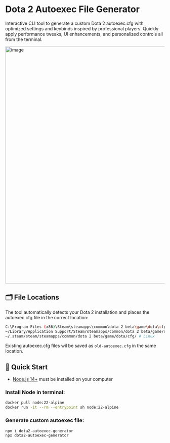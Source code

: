 ﻿# Dota 2 Autoexec File Generator
Interactive CLI tool to generate a custom Dota 2 autoexec.cfg with optimized settings and keybinds inspired by professional players. Quickly apply performance tweaks, UI enhancements, and personalized controls all from the terminal.

<img width="1265" height="751" alt="image" src="https://github.com/user-attachments/assets/e2c06508-6392-47f7-b151-cad60bc2b7d6" />

## 🗂️ File Locations  
The tool automatically detects your Dota 2 installation and places the autoexec.cfg file in the correct location:
```bash
C:\Program Files (x86)\Steam\steamapps\common\dota 2 beta\game\dota\cfg\ # Windows
~/Library/Application Support/Steam/steamapps/common/dota 2 beta/game/dota/cfg/ # MacOS
~/.steam/steam/steamapps/common/dota 2 beta/game/dota/cfg/ # Linux
```
Existing autoexec.cfg files wil be saved as `old-autoexec.cfg` in the same location.
## 🚀 Quick Start

- [Node.js 14+](https://nodejs.org/en/download) must be installed on your computer  
### Install Node in terminal:
```bash
docker pull node:22-alpine
docker run -it --rm --entrypoint sh node:22-alpine
```

### Generate custom autoexec file:
```bash
npm i dota2-autoexec-generator
npx dota2-autoexec-generator
```












